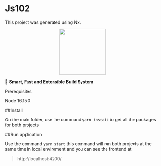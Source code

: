 

# Js102

This project was generated using [Nx](https://nx.dev).

<p style="text-align: center;"><img src="https://raw.githubusercontent.com/nrwl/nx/master/images/nx-logo.png" width="150"></p>

🔎 **Smart, Fast and Extensible Build System**


Prerequisites

Node 16.15.0

##Install

On the main folder, use the command `yarn install` to get all the packages for both projects

##Run application

Use the command `yarn start` this command will run both projects at the same time in local enviroment and you can see the frontend at 
>http://localhost:4200/

